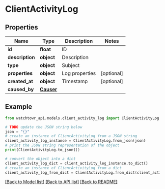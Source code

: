 # ClientActivityLog


## Properties

Name | Type | Description | Notes
------------ | ------------- | ------------- | -------------
**id** | **float** | ID | 
**description** | **object** | Description | 
**type** | **object** | Subject | 
**properties** | **object** | Log properties | [optional] 
**created_at** | **object** | Timestamp | [optional] 
**caused_by** | [**Causer**](Causer.md) |  | 

## Example

```python
from watchtowr_api.models.client_activity_log import ClientActivityLog

# TODO update the JSON string below
json = "{}"
# create an instance of ClientActivityLog from a JSON string
client_activity_log_instance = ClientActivityLog.from_json(json)
# print the JSON string representation of the object
print(ClientActivityLog.to_json())

# convert the object into a dict
client_activity_log_dict = client_activity_log_instance.to_dict()
# create an instance of ClientActivityLog from a dict
client_activity_log_from_dict = ClientActivityLog.from_dict(client_activity_log_dict)
```
[[Back to Model list]](../README.md#documentation-for-models) [[Back to API list]](../README.md#documentation-for-api-endpoints) [[Back to README]](../README.md)


